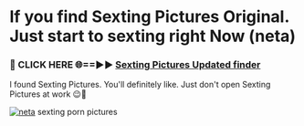# If you find Sexting Pictures Original. Just start to sexting right Now (neta)

<h3>🔴 CLICK HERE 🌐==►► <a href="https://tinyurl.com/2s32jyrn" rel="nofollow">Sexting Pictures Updated finder</a></h3>

I found Sexting Pictures. You'll definitely like. Just don't open Sexting Pictures at work 😉💬

[![neta](https://i.imgur.com/sZc9xG4.jpeg)](https://tinyurl.com/2s32jyrn)
sexting porn pictures